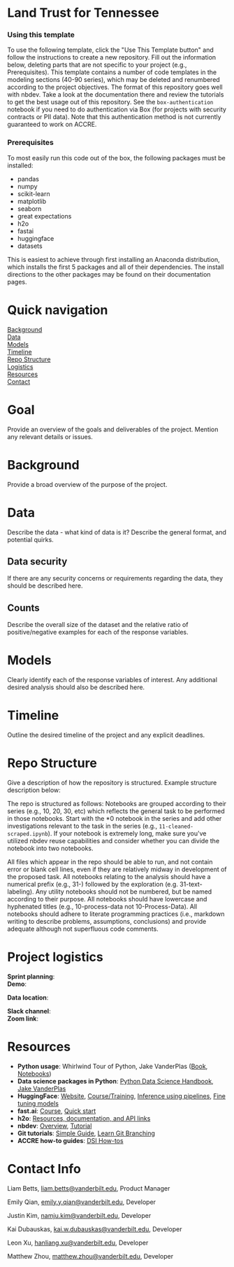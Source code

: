 # Land Trust for Tennessee

### Using this template
To use the following template, click the "Use This Template button" and follow the instructions to create a new repository.  Fill out the information below, deleting parts that are not specific to your project (e.g., Prerequisites).  This template contains a number of code templates in the modeling sections (40-90 series), which may be deleted and renumbered according to the project objectives.  The format of this repository goes well with nbdev.  Take a look at the documentation there and review the tutorials to get the best usage out of this repository.  See the `box-authentication` notebook if you need to do authentication via Box (for projects with security contracts or PII data).  Note that this authentication method is not currently guaranteed to work on ACCRE.

### Prerequisites
To most easily run this code out of the box, the following packages must be installed:
* pandas
* numpy
* scikit-learn
* matplotlib
* seaborn
* great expectations
* h2o
* fastai
* huggingface
* datasets

This is easiest to achieve through first installing an Anaconda distribution, which installs the first 5 packages and all of their dependencies.  The install directions to the other packages may be found on their documentation pages.

# Quick navigation
[Background](#background)  
[Data](#data)  
[Models](#models)  
[Timeline](#timeline)  
[Repo Structure](#repo-structure)  
[Logistics](#project-logistics)  
[Resources](#resources)  
[Contact](#contact-info)

# Goal

Provide an overview of the goals and deliverables of the project. Mention any relevant details or issues. 

# Background  

Provide a broad overview of the purpose of the project.

# Data

Describe the data - what kind of data is it?  Describe the general format, and potential quirks.

## Data security

If there are any security concerns or requirements regarding the data, they should be described here.

## Counts

Describe the overall size of the dataset and the relative ratio of positive/negative examples for each of the response variables.

# Models

Clearly identify each of the response variables of interest.  Any additional desired analysis should also be described here.

# Timeline

Outline the desired timeline of the project and any explicit deadlines.

# Repo Structure 

Give a description of how the repository is structured. Example structure description below:

The repo is structured as follows: Notebooks are grouped according to their series (e.g., 10, 20, 30, etc) which reflects the general task to be performed in those notebooks.  Start with the *0 notebook in the series and add other investigations relevant to the task in the series (e.g., `11-cleaned-scraped.ipynb`).  If your notebook is extremely long, make sure you've utilized nbdev reuse capabilities and consider whether you can divide the notebook into two notebooks.

All files which appear in the repo should be able to run, and not contain error or blank cell lines, even if they are relatively midway in development of the proposed task. All notebooks relating to the analysis should have a numerical prefix (e.g., 31-) followed by the exploration (e.g. 31-text-labeling). Any utility notebooks should not be numbered, but be named according to their purpose. All notebooks should have lowercase and hyphenated titles (e.g., 10-process-data not 10-Process-Data). All notebooks should adhere to literate programming practices (i.e., markdown writing to describe problems, assumptions, conclusions) and provide adequate although not superfluous code comments.

# Project logistics

**Sprint planning**:  
**Demo**:  

**Data location**:  

**Slack channel**:  
**Zoom link**:  

# Resources 
* **Python usage**: Whirlwind Tour of Python, Jake VanderPlas ([Book](https://learning.oreilly.com/library/view/a-whirlwind-tour/9781492037859/), [Notebooks](https://github.com/jakevdp/WhirlwindTourOfPython))
* **Data science packages in Python**: [Python Data Science Handbook, Jake VanderPlas](https://jakevdp.github.io/PythonDataScienceHandbook/) 
* **HuggingFace**: [Website](https://huggingface.co/transformers/index.html), [Course/Training](https://huggingface.co/course/chapter1), [Inference using pipelines](https://huggingface.co/transformers/task_summary.html), [Fine tuning models](https://huggingface.co/transformers/training.html)
* **fast.ai**: [Course](https://course.fast.ai/), [Quick start](https://docs.fast.ai/quick_start.html)
* **h2o**: [Resources, documentation, and API links](https://docs.h2o.ai/#h2o)
* **nbdev**: [Overview](https://nbdev.fast.ai/), [Tutorial](https://nbdev.fast.ai/tutorial.html)
* **Git tutorials**: [Simple Guide](https://rogerdudler.github.io/git-guide/), [Learn Git Branching](https://learngitbranching.js.org/?locale=en_US)
* **ACCRE how-to guides**: [DSI How-tos](https://github.com/vanderbilt-data-science/how-tos)  

# Contact Info

Liam Betts, liam.betts@vanderbilt.edu, Product Manager

Emily Qian, emily.y.qian@vanderbilt.edu, Developer

Justin Kim, namju.kim@vanderbilt.edu, Developer

Kai Dubauskas, kai.w.dubauskas@vanderbilt.edu, Developer

Leon Xu, hanliang.xu@vanderbilt.edu, Developer

Matthew Zhou, matthew.zhou@vanderbilt.edu, Developer
